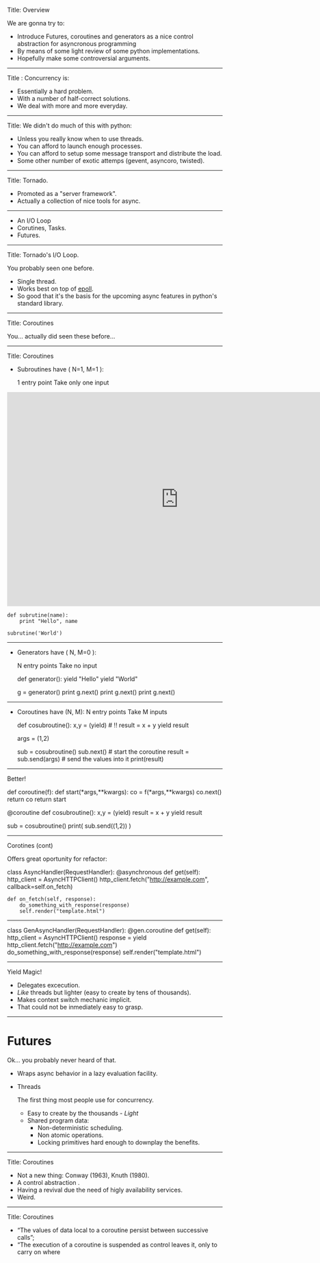 Title: Overview

We are gonna try to:

- Introduce Futures, coroutines and generators as a nice control abstraction for 
  asyncronous programming
- By means of some light review of some python implementations.
- Hopefully make some controversial arguments.

---

Title : Concurrency is:

- Essentially a hard problem.
- With a number of half-correct solutions.
- We deal with more and more everyday.

---

Title: We didn't do much of this with python:

- Unless you really know when to use threads. 
- You can afford to launch enough processes.
- You can afford to setup some message transport and distribute the load.
- Some other number of exotic attemps (gevent, asyncoro, twisted).

---

Title: Tornado.

- Promoted as a "server framework".
- Actually a collection of nice tools for async.

---

- An I/O Loop
- Corutines, Tasks.
- Futures.

---

Title: Tornado's I/O Loop.

You probably seen one before.

- Single thread.
- Works best on top of [epoll](http://en.wikipedia.org/wiki/Epoll).
- So good that it's the basis for the upcoming async features in python's standard library.

---

Title: Coroutines

You... actually did seen these before...


--- 

Title: Coroutines

- Subroutines have ( N=1, M=1 ):

  1 entry point
  Take only one input

<iframe width="800" height="500" frameborder="0" src="http://pythontutor.com/iframe-embed.html#code=def+subrutine(name+%3D+%22World!%22)%3A%0A++++print+%22Hello%22,+name%0A++++%0Asubrutine()%0Asubrutine(name%3D%22Taller!%22)%0A%0A&cumulative=false&heapPrimitives=false&drawParentPointers=false&textReferences=false&showOnlyOutputs=false&py=2&curInstr=0"> </iframe>

    def subrutine(name):
        print "Hello", name

    subrutine('World')

---

- Generators have ( N, M=0 ):

  N entry points
  Take no input

    def generator():
        yield "Hello"
        yield "World"

    g = generator()
    print g.next()
    print g.next()
    print g.next()

---

- Coroutines have (N, M):
  N entry points
  Take M inputs


    def cosubroutine():
        x,y = (yield) # !!
        result = x + y
        yield result

    args = (1,2)

    sub = cosubroutine()
    sub.next()              # start the coroutine
    result = sub.send(args) # send the values into it
    print(result)


---

Better!

def coroutine(f):
    def start(*args,**kwargs):
        co = f(*args,**kwargs)
        co.next()
        return co
    return start

@coroutine
def cosubroutine():
    x,y = (yield)
    result = x + y
    yield result

sub = cosubroutine()
print( sub.send((1,2)) )

---

Corotines (cont)

Offers great oportunity for refactor:

class AsyncHandler(RequestHandler):
    @asynchronous
    def get(self):
        http_client = AsyncHTTPClient()
        http_client.fetch("http://example.com",
                          callback=self.on_fetch)

    def on_fetch(self, response):
        do_something_with_response(response)
        self.render("template.html")

---

class GenAsyncHandler(RequestHandler):
    @gen.coroutine
    def get(self):
        http_client = AsyncHTTPClient()
        response = yield http_client.fetch("http://example.com")
        do_something_with_response(response)
        self.render("template.html")

--- 

Yield Magic!

- Delegates excecution.
- *Like* threads but lighter (easy to create by tens of thousands).
- Makes context switch mechanic implicit.
- That could not be inmediately easy to grasp.

---

# Futures

Ok... you probably never heard of that.

- Wraps async behavior in a lazy evaluation facility.



- Threads

  The first thing most people use for concurrency.
  
  * Easy to create by the thousands - *Light*
  * Shared program data:
    * Non-deterministic scheduling.
    * Non atomic operations.
    * Locking primitives hard enough to downplay the benefits.

---


Title: Coroutines

* Not a new thing: Conway (1963), Knuth (1980).
* A control abstraction .
* Having a revival due the need of higly availability services.
* Weird.

---

Title: Coroutines

* “The values of data local to a coroutine persist between successive
calls”;
* “The execution of a coroutine is suspended as control leaves it, only to
carry on where
